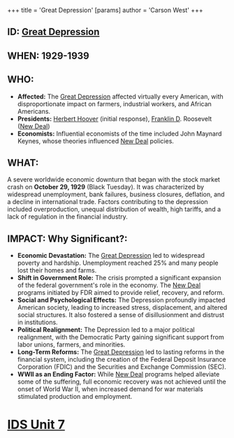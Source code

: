 +++
 title = 'Great Depression'
[params]
	author = 'Carson West'
+++
## ID: [Great Depression](./../great-depression/)

## WHEN: 1929-1939

## WHO: 
*   **Affected:** The [Great Depression](./../great-depression/) affected virtually every American, with disproportionate impact on farmers, industrial workers, and African Americans.
*   **Presidents:** [Herbert Hoover](./../herbert-hoover/) (initial response), [Franklin D](./../franklin-d/). Roosevelt ([New Deal](./../new-deal/))
*   **Economists:** Influential economists of the time included John Maynard Keynes, whose theories influenced [New Deal](./../new-deal/) policies.

## WHAT: 

A severe worldwide economic downturn that began with the stock market crash on **October 29, 1929** (Black Tuesday). It was characterized by widespread unemployment, bank failures, business closures, deflation, and a decline in international trade. Factors contributing to the depression included overproduction, unequal distribution of wealth, high tariffs, and a lack of regulation in the financial industry.

## IMPACT: Why Significant?: 

*   **Economic Devastation:** The [Great Depression](./../great-depression/) led to widespread poverty and hardship. Unemployment reached 25% and many people lost their homes and farms.
*   **Shift in Government Role:** The crisis prompted a significant expansion of the federal government's role in the economy. The [New Deal](./../new-deal/) programs initiated by FDR aimed to provide relief, recovery, and reform.
*   **Social and Psychological Effects:**  The Depression profoundly impacted American society, leading to increased stress, displacement, and altered social structures. It also fostered a sense of disillusionment and distrust in institutions.
*   **Political Realignment:** The Depression led to a major political realignment, with the Democratic Party gaining significant support from labor unions, farmers, and minorities.
*   **Long-Term Reforms:** The [Great Depression](./../great-depression/) led to lasting reforms in the financial system, including the creation of the Federal Deposit Insurance Corporation (FDIC) and the Securities and Exchange Commission (SEC).
*   **WWII as an Ending Factor:** While [New Deal](./../new-deal/) programs helped alleviate some of the suffering, full economic recovery was not achieved until the onset of World War II, when increased demand for war materials stimulated production and employment.

# [IDS Unit 7](./../ids-unit-7/)